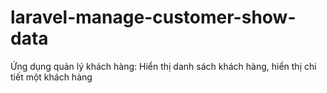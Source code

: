 # laravel-manage-customer-show-data
Ứng dụng quản lý khách hàng: Hiển thị danh sách khách hàng, hiển thị chi tiết một khách hàng
